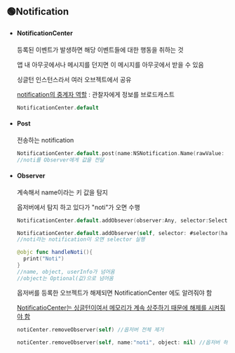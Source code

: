 ## 🟢Notification

- #### NotificationCenter

  등록된 이벤트가 발생하면 해당 이벤트들에 대한 행동을 취하는 것

  앱 내 아무곳에서나 메시지를 던지면 이 메시지를 아무곳에서 받을 수 있음

  싱글턴 인스턴스라서 여러 오브젝트에서 공유

  <u>notification의 중계자 역할</u> : 관찰자에게 정보를 브로드캐스트

  ```swift
  NotificationCenter.default
  ```

  

- <h4>Post</h4>

  전송하는 notification 

  ```swift
  NotificationCenter.default.post(name:NSNotification.Name(rawValue: "noti"), object:"값")
  //noti를 Observer에게 값을 전달
  ```



- #### Observer

  계속해서 name이라는 키 값을 탐지

  옵저버에서 탐지 하고 있다가 "noti"가 오면 수행

  ```swift
  NotificationCenter.default.addObsever(observer:Any, selector:Selector, name: NSNotification.Name?, object:Any?)
  ```

  ```swift
  NotificationCenter.default.addObserver(self, selector: #selector(handleNoti), name: NSNotification.Name(rawValue: "noti"), object: nil)
  //noti라는 notification이 오면 selector 실행
  
  @objc func handleNoti(){
    print("Noti")
  }
  //name, object, userInfo가 넘어옴
  //object는 Optional(값)으로 넘어옴
  ```

  옵저버를 등록한 오브젝트가 해제되면 NotificationCenter 에도 알려줘야 함

  <u>NotificatioCenter는 싱글턴이여서 메모리가 계속 상주하기 때문에 해제를 시켜줘야 함</u>

  ```swift
  notiCenter.removeObserver(self) //옵저버 전체 제거
  
  notiCenter.removeObserver(self, name:"noti", object: nil) //옵저버 하나 제거
  ```

  

